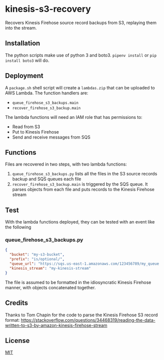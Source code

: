 # kinesis-s3-recovery

Recovers Kinesis Firehose source record backups from S3, replaying them into the stream.

## Installation

The python scripts make use of python 3 and boto3. `pipenv install` or `pip install boto3` will do.

## Deployment

A `package.sh` shell script will create a `lambdas.zip` that can be uploaded to AWS Lambda. The function handlers are:

  - `queue_firehose_s3_backups.main`
  - `recover_firehose_s3_backup.main`
  
The lambda functions will need an IAM role that has permissions to:
  - Read from S3
  - Put to Kinesis Firehose
  - Send and receive messages from SQS

## Functions

Files are recovered in two steps, with two lambda functions:

  1. `queue_firehose_s3_backups.py` lists all the files in the S3 source records backup and SQS queues each file
  2. `recover_firehose_s3_backup.main` is triggered by the SQS queue. It parses objects from each file and 
  puts records to the Kinesis Firehose stream

## Test

With the lambda functions deployed, they can be tested with an event like the following

### queue_firehose_s3_backups.py

```json
{
  "bucket": "my-s3-bucket",
  "prefix": "is/optional/",
  "queue_url": "https://sqs.us-east-1.amazonaws.com/123456789/my_queue.fifo",
  "kinesis_stream": "my-kinesis-stream"
}
```

The file is assumed to be formatted in the idiosyncratic Kinesis Firehose manner, with objects concatenated together.

## Credits

Thanks to Tom Chapin for the code to parse the Kinesis Firehose S3 record format:
https://stackoverflow.com/questions/34468319/reading-the-data-written-to-s3-by-amazon-kinesis-firehose-stream

## License

[MIT](LICENSE)